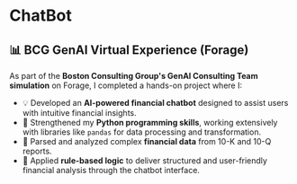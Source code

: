 # ChatBot 
## 📊 BCG GenAI Virtual Experience (Forage)

As part of the **Boston Consulting Group's GenAI Consulting Team simulation** on Forage, I completed a hands-on project where I:

- 💡 Developed an **AI-powered financial chatbot** designed to assist users with intuitive financial insights.
- 🐍 Strengthened my **Python programming skills**, working extensively with libraries like `pandas` for data processing and transformation.
- 📄 Parsed and analyzed complex **financial data** from 10-K and 10-Q reports.
- 🧠 Applied **rule-based logic** to deliver structured and user-friendly financial analysis through the chatbot interface.
